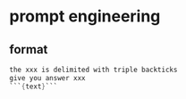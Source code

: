 # prompt engineering

## format

```java
the xxx is delimited with triple backticks
give you answer xxx
```{text}```
```
